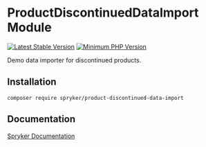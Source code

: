 # ProductDiscontinuedDataImport Module
[![Latest Stable Version](https://poser.pugx.org/spryker/product-discontinued-data-import/v/stable.svg)](https://packagist.org/packages/spryker/product-discontinued-data-import)
[![Minimum PHP Version](https://img.shields.io/badge/php-%3E%3D%207.4-8892BF.svg)](https://php.net/)

Demo data importer for discontinued products.

## Installation

```
composer require spryker/product-discontinued-data-import
```

## Documentation

[Spryker Documentation](https://docs.spryker.com)
